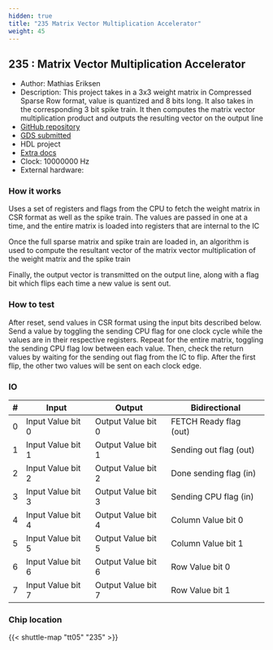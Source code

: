 ```yaml
---
hidden: true
title: "235 Matrix Vector Multiplication Accelerator"
weight: 45
---
```


## 235 : Matrix Vector Multiplication Accelerator

* Author: Mathias Eriksen
* Description: This project takes in a 3x3 weight matrix in Compressed Sparse Row format, value is quantized and 8 bits long. It also takes in the corresponding 3 bit spike train. It then computes the matrix vector multiplication product and outputs the resulting vector on the output line
* [GitHub repository](https://github.com/MathiasTEriksen/tt05-SparcityAware)
* [GDS submitted](https://github.com/MathiasTEriksen/tt05-SparcityAware/actions/runs/6756294706)
* HDL project
* [Extra docs]()
* Clock: 10000000 Hz
* External hardware: 



### How it works

Uses a set of registers and flags from the CPU to fetch the weight matrix in CSR format
as well as the spike train. The values are passed in one at a time, and the entire matrix
is loaded into registers that are internal to the IC

Once the full sparse matrix and spike train are loaded in, an algorithm is used to compute
the resultant vector of the matrix vector multiplication of the weight matrix and the spike train

Finally, the output vector is transmitted on the output line, along with a flag bit which flips
each time a new value is sent out.


### How to test

After reset, send values in CSR format using the input bits described below. Send a value by toggling
the sending CPU flag for one clock cycle while the values are in their respective registers. Repeat
for the entire matrix, toggling the sending CPU flag low between each value. Then, check the return
values by waiting for the sending out flag from the IC to flip. After the first flip, the other
two values will be sent on each clock edge.


### IO

| # | Input        | Output       | Bidirectional      |
|---|--------------|--------------| -------------------|
| 0 | Input Value bit 0  | Output Value bit 0 | FETCH Ready flag (out) |
| 1 | Input Value bit 1  | Output Value bit 1 | Sending out flag  (out) |
| 2 | Input Value bit 2  | Output Value bit 2 | Done sending flag (in) |
| 3 | Input Value bit 3  | Output Value bit 3 | Sending CPU flag (in) |
| 4 | Input Value bit 4  | Output Value bit 4 | Column Value bit 0 |
| 5 | Input Value bit 5  | Output Value bit 5 | Column Value bit 1 |
| 6 | Input Value bit 6  | Output Value bit 6 | Row Value bit 0 |
| 7 | Input Value bit 7  | Output Value bit 7 | Row Value bit 1 |

### Chip location

{{< shuttle-map "tt05" "235" >}}
